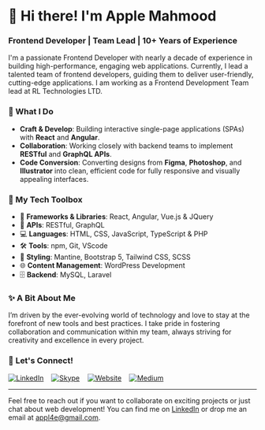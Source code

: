 # 👋 Hi there! I'm Apple Mahmood 

### Frontend Developer | Team Lead | 10+ Years of Experience

I'm a passionate Frontend Developer with nearly a decade of experience in building high-performance, engaging web applications. Currently, I lead a talented team of frontend developers, guiding them to deliver user-friendly, cutting-edge applications. I am working as a Frontend Development Team lead at RL Technologies LTD.

### 🚀 What I Do 
- **Craft & Develop**: Building interactive single-page applications (SPAs) with **React** and **Angular**.
- **Collaboration**: Working closely with backend teams to implement **RESTful** and **GraphQL APIs**.
- **Code Conversion**: Converting designs from **Figma**, **Photoshop**, and **Illustrator** into clean, efficient code for fully responsive and visually appealing interfaces. 

### 🔧 My Tech Toolbox 
- 🚀 **Frameworks & Libraries**: React, Angular, Vue.js & JQuery
- 🔗 **APIs**: RESTful, GraphQL 
- 💻 **Languages**: HTML, CSS, JavaScript, TypeScript & PHP
- 🛠️ **Tools**: npm, Git, VScode
- 🎨 **Styling**: Mantine, Bootstrap 5, Tailwind CSS, SCSS
- 🌐 **Content Management**: WordPress Development 
- 🗄️ **Backend**: MySQL, Laravel

### ✨ A Bit About Me 

I’m driven by the ever-evolving world of technology and love to stay at the forefront of new tools and best practices. I take pride in fostering collaboration and communication within my team, always striving for creativity and excellence in every project.

### 💬 **Let's Connect!** 
[![LinkedIn](https://img.shields.io/badge/LinkedIn-%230077B5.svg?style=flat&logo=linkedin&logoColor=white)](https://www.linkedin.com/in/apple-mahmood-95480332) &nbsp;&nbsp; [![Skype](https://img.shields.io/badge/Skype-%2300AFF0.svg?style=flat&logo=skype&logoColor=white)](skype:apple.mahmood?call) &nbsp;&nbsp; [![Website](https://img.shields.io/badge/Website-%23000000.svg?style=flat&logo=web&logoColor=white)](https://www.applemahmood.com/) &nbsp;&nbsp; [![Medium](https://img.shields.io/badge/Medium-%2312100E.svg?style=flat&logo=medium&logoColor=white)](https://medium.com/@appl4e)

---
Feel free to reach out if you want to collaborate on exciting projects or just chat about web development! You can find me on [LinkedIn](https://www.linkedin.com/in/apple-mahmood-95480332) or drop me an email at [appl4e@gmail.com](mailto:appl4e@gmail.com).
